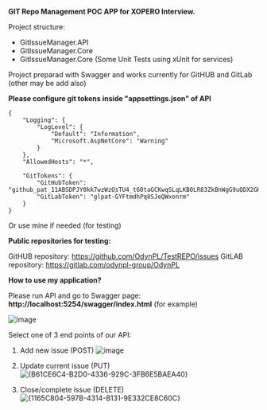 **GIT Repo Management POC APP for XOPERO Interview.**

Project structure:
- GitIssueManager.API
- GitIssueManager.Core
- GitIssueManager.Core (Some Unit Tests using xUnit for services)

Project preparad with Swagger and works currently for GitHUB and GitLab (other may be add also)

**Please configure git tokens inside "appsettings.json" of API**

```
{
    "Logging": {
        "LogLevel": {
            "Default": "Information",
            "Microsoft.AspNetCore": "Warning"
        }
    },
    "AllowedHosts": "*",

    "GitTokens": {
        "GitHubToken": "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",
        "GitLabToken": "glpat-GYFtmdhPq8SJeQWxonrm"
    }
}
```

Or use mine if needed (for testing)

**Public repositories for testing:**

GitHUB repository: https://github.com/OdynPL/TestREPO/issues
GitLAB repository: https://gitlab.com/odynpl-group/OdynPL

**How to use my application?**

Please run API and go to Swagger page: **http://localhost:5254/swagger/index.html** (for example)

![image](https://github.com/user-attachments/assets/1048b5a7-042b-40ae-a0cb-d6db834e5757)

Select one of 3 end points of our API:

1. Add new issue (POST)
![image](https://github.com/user-attachments/assets/33ba9e8c-956b-4283-b66b-721bb856d04d)

2. Update current issue (PUT)
![{B61CE6C4-B2D0-4336-929C-3FB6E5BAEA40}](https://github.com/user-attachments/assets/68da3f2e-694f-4c72-b0f6-eaed59eb7517)

3. Close/complete issue (DELETE)
![{1165C804-597B-4314-B131-9E332CE8C60C}](https://github.com/user-attachments/assets/24c8f7c7-f11e-4d3e-acf7-96cc4e38dc4c)





